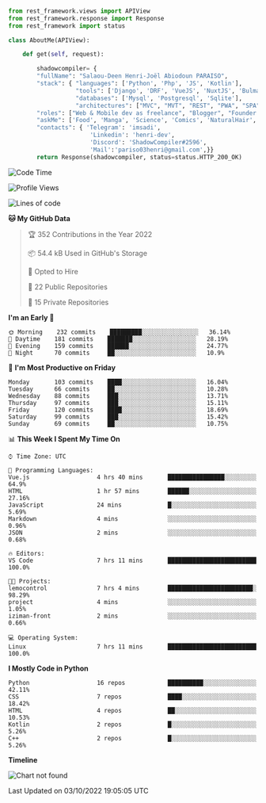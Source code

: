 ###
```python
from rest_framework.views import APIView
from rest_framework.response import Response
from rest_framework import status

class AboutMe(APIView):

    def get(self, request):

        shadowcompiler= {
        "fullName": "Salaou-Deen Henri-Joël Abiodoun PARAISO",
        "stack": { "languages": ['Python', 'Php', 'JS', 'Kotlin'],
                   "tools": ['Django', 'DRF', 'VueJS', 'NuxtJS', 'Bulma', 'Beufy'],
                   "databases": ['Mysql', 'Postgresql', 'Sqlite'],
                   "architectures": ["MVC", "MVT", "REST", "PWA", "SPA"]},        
        "roles": ["Web & Mobile dev as freelance", "Blogger", "Founder at @henrid3v", "Mentor"],
        "askMe": ['Food', 'Manga', 'Science', 'Comics', 'NaturalHair', 'Photography', 'Tech', 'Programming'],
        "contacts": { 'Telegram': 'imsadi',
                       'Linkedin': 'henri-dev',
                       'Discord': 'ShadowCompiler#2596',
                       'Mail':'pariso03henri@gmail.com',}}
        return Response(shadowcompiler, status=status.HTTP_200_OK)

```                    

<!--START_SECTION:waka-->
![Code Time](http://img.shields.io/badge/Code%20Time-360%20hrs%2021%20mins-blue)

![Profile Views](http://img.shields.io/badge/Profile%20Views-0-blue)

![Lines of code](https://img.shields.io/badge/From%20Hello%20World%20I%27ve%20Written-66%20Thousand%20lines%20of%20code-blue)

**🐱 My GitHub Data** 

> 🏆 352 Contributions in the Year 2022
 > 
> 📦 54.4 kB Used in GitHub's Storage 
 > 
> 💼 Opted to Hire
 > 
> 📜 22 Public Repositories 
 > 
> 🔑 15 Private Repositories  
 > 
**I'm an Early 🐤** 

```text
🌞 Morning    232 commits    █████████░░░░░░░░░░░░░░░░   36.14% 
🌆 Daytime    181 commits    ███████░░░░░░░░░░░░░░░░░░   28.19% 
🌃 Evening    159 commits    ██████░░░░░░░░░░░░░░░░░░░   24.77% 
🌙 Night      70 commits     ██░░░░░░░░░░░░░░░░░░░░░░░   10.9%

```
📅 **I'm Most Productive on Friday** 

```text
Monday       103 commits    ████░░░░░░░░░░░░░░░░░░░░░   16.04% 
Tuesday      66 commits     ██░░░░░░░░░░░░░░░░░░░░░░░   10.28% 
Wednesday    88 commits     ███░░░░░░░░░░░░░░░░░░░░░░   13.71% 
Thursday     97 commits     ███░░░░░░░░░░░░░░░░░░░░░░   15.11% 
Friday       120 commits    ████░░░░░░░░░░░░░░░░░░░░░   18.69% 
Saturday     99 commits     ███░░░░░░░░░░░░░░░░░░░░░░   15.42% 
Sunday       69 commits     ██░░░░░░░░░░░░░░░░░░░░░░░   10.75%

```


📊 **This Week I Spent My Time On** 

```text
⌚︎ Time Zone: UTC

💬 Programming Languages: 
Vue.js                   4 hrs 40 mins       ████████████████░░░░░░░░░   64.9% 
HTML                     1 hr 57 mins        ██████░░░░░░░░░░░░░░░░░░░   27.16% 
JavaScript               24 mins             █░░░░░░░░░░░░░░░░░░░░░░░░   5.69% 
Markdown                 4 mins              ░░░░░░░░░░░░░░░░░░░░░░░░░   0.96% 
JSON                     2 mins              ░░░░░░░░░░░░░░░░░░░░░░░░░   0.68%

🔥 Editors: 
VS Code                  7 hrs 11 mins       █████████████████████████   100.0%

🐱‍💻 Projects: 
lemocontrol              7 hrs 4 mins        ████████████████████████░   98.29% 
project                  4 mins              ░░░░░░░░░░░░░░░░░░░░░░░░░   1.05% 
iziman-front             2 mins              ░░░░░░░░░░░░░░░░░░░░░░░░░   0.66%

💻 Operating System: 
Linux                    7 hrs 11 mins       █████████████████████████   100.0%

```

**I Mostly Code in Python** 

```text
Python                   16 repos            ██████████░░░░░░░░░░░░░░░   42.11% 
CSS                      7 repos             ████░░░░░░░░░░░░░░░░░░░░░   18.42% 
HTML                     4 repos             ██░░░░░░░░░░░░░░░░░░░░░░░   10.53% 
Kotlin                   2 repos             █░░░░░░░░░░░░░░░░░░░░░░░░   5.26% 
C++                      2 repos             █░░░░░░░░░░░░░░░░░░░░░░░░   5.26%

```


**Timeline**

![Chart not found](https://raw.githubusercontent.com/shadowcompiler/shadowcompiler/main/charts/bar_graph.png) 


 Last Updated on 03/10/2022 19:05:05 UTC
<!--END_SECTION:waka-->
